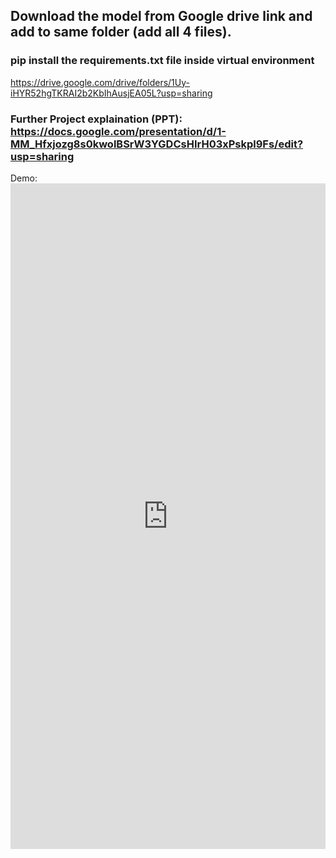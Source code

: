 ## Download the model from Google drive link and add to same folder (add all 4 files). 
### pip install the requirements.txt file inside virtual environment

https://drive.google.com/drive/folders/1Uy-iHYR52hgTKRAI2b2KbIhAusjEA05L?usp=sharing


### Further Project explaination (PPT): https://docs.google.com/presentation/d/1-MM_Hfxjozg8s0kwolBSrW3YGDCsHIrH03xPskpl9Fs/edit?usp=sharing

Demo: <iframe src="https://www.linkedin.com/embed/feed/update/urn:li:ugcPost:6789912917052653569" height="1065" width="504" frameborder="0" allowfullscreen="" title="Embedded post"></iframe>

```
